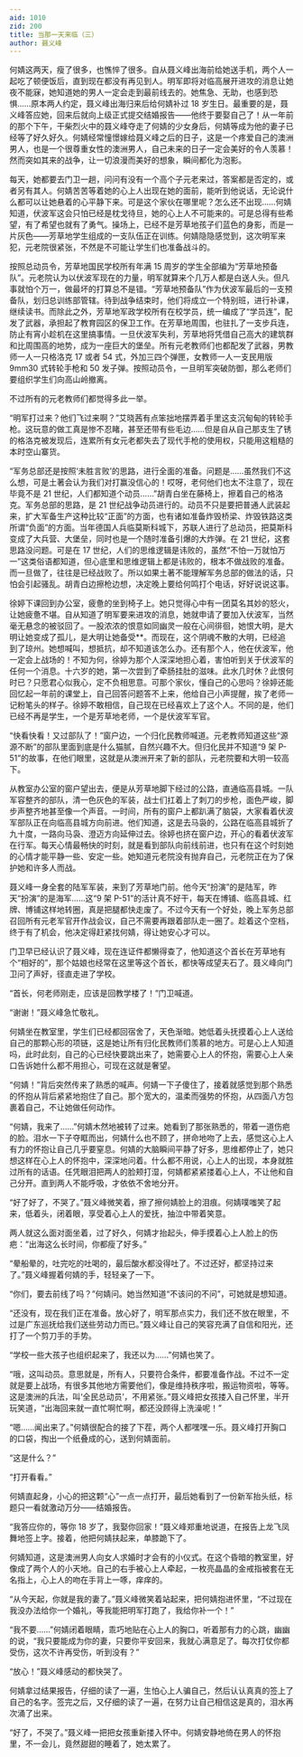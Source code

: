 ```yaml
---
aid: 1010
zid: 200
title: 当那一天来临（三）
author: 聂义峰
---
```


何婧这两天，瘦了很多，也憔悴了很多。自从聂义峰出海前给她送手机，两个人一起吃了顿便饭后，直到现在都没有再见到人。明军即将对临高展开进攻的消息让她夜不能寐，她知道她的男人一定会走到最前线去的。她焦急、无助，也感到恐惧……原本两人约定，聂义峰出海归来后给何婧补过 18 岁生日。最重要的是，聂义峰答应她，回来后就向上级正式提交结婚报告——他终于要娶自己了！从一年前的那个下午，干柴烈火中的聂义峰夺走了何婧的少女身后，何婧等成为他的妻子已经等了好久好久。何婧经常憧憬嫁给聂义峰之后的日子，这是一个疼爱自己的澳洲男人，也是一个很尊重女性的澳洲男人，自己未来的日子一定会美好的令人羡慕！然而突如其来的战争，让一切浪漫而美好的想象，瞬间都化为泡影。

每天，她都要去门卫一趟，问问有没有一个高个子元老来过，答案都是否定的，或者另有其人。何婧苦苦等着她的心上人出现在她的面前，能听到他说话，无论说什么都可以让她悬着的心平静下来。可是这个家伙在哪里呢？怎么还不出现……何婧知道，伏波军这会只怕已经是枕戈待旦，她的心上人不可能来的。可是总得有些希望，有了希望也就有了勇气。操场上，已经不是芳草地孩子们蓝色的身影，而是一片灰色——芳草地学生组成的一支队伍正在训练。何婧隐隐感觉到，这次明军来犯，元老院很紧张，不然是不可能让学生们也准备战斗的。

按照总动员令，芳草地国民学校所有年满 15 周岁的学生全部编为“芳草地预备队”。元老院认为以伏波军现在的力量，明军就算来个几万人都是白送人头。但凡事就怕个万一，做最坏的打算总不是错。“芳草地预备队”作为伏波军最后的一支预备队，划归总训练部管辖。待到战争结束时，他们将成立一个特别班，进行补课，继续读书。而除此之外，芳草地军政学校所有在校学员，统一编成了“学员连”，配发了武器，承担起了教育园区的保卫工作。在芳草地周围，也驻扎了一支步兵连，防止有宵小趁机在这里搞事情。一旦伏波军失利，芳草地将凭借自己高大的建筑群和比周围高的地势，成为一座巨大的堡垒。所有元老教师们也都配发了武器，男教师一人一只格洛克 17 或者 54 式，外加三四个弹匣，女教师一人一支民用版 9mm30 式转轮手枪和 50 发子弹。按照动员令，一旦明军突破防御，那么老师们要组织学生们向高山岭撤离。

不过所有的元老教师们都觉得多此一举。

“明军打过来？他们飞过来啊？”艾晓茜有点笨拙地摆弄着手里这支沉甸甸的转轮手枪。这玩意的做工真是惨不忍睹，甚至还带有些毛边……但是自从自己那支生了锈的格洛克被发现后，连累所有女元老都失去了现代手枪的使用权，只能用这粗糙的本时空山寨货。

“军务总部还是按照‘未胜言败’的思路，进行全面的准备。问题是……虽然我们不这么想，可是土著会认为我们对打赢没信心的！哎呀，老何他们也太不注意了，现在毕竟不是 21 世纪，人们都知道个动员……”胡青白坐在藤椅上，擦着自己的格洛克。军务总部的思路，是 21 世纪战争动员进行的。动员不只是要把普通人武装起来，扩大军备生产这种比较“正面”的方面，也有诸如准备炸毁桥梁、炸毁铁路这类所谓“负面”的方面。当年德国人兵临莫斯科城下，苏联人进行了总动员，把莫斯科变成了大兵营、大堡垒，同时也是一个随时准备引爆的大炸弹。在 21 世纪，这套思路没问题。可是在 17 世纪，人们的思维逻辑是讳败的，虽然“不怕一万就怕万一”这类俗语都知道，但心底里和思维逻辑上都是讳败的，根本不做战败的准备。而一旦做了，往往是已经战败了。所以如果土著不能理解军务总部的做法的话，只怕会引起骚乱。胡青白边擦枪边想，决定晚上要给何鸣打个电话，好好说说这事。

徐婷下课回到办公室，疲惫的坐到椅子上。她只觉得心中有一团莫名其妙的怒火，让她疲惫不堪。自从知道了明军要来进攻的消息，她就申请了要加入伏波军，当然毫无悬念的被驳回了。一股浓浓的恨意如同幽灵一般在心间徘徊，她恨大明，是大明让她变成了孤儿，是大明让她备受\*\*。而现在，这个阴魂不散的大明，已经追到了琼州。她想喊叫，想抵抗，却不知道该怎么办。还有那个人，他在伏波军，他一定会上战场的！不知为何，徐婷为那个人深深地担心着，害怕听到关于伏波军的任何一个消息。十六岁的她，第一次尝到了牵肠挂肚的滋味。此水几时休？此恨何时已？只愿君心似我心，定不负相思意。可那个家伙，懂自己的心思吗？徐婷还能回忆起一年前的课堂上，自己回答问题答不上来，他给自己小声提醒，挨了老师一记粉笔头的样子。徐婷不敢相信，自己现在已经喜欢上了这个人。不同的是，他们已经不再是学生，一个是芳草地老师，一个是伏波军军官。

“快看快看！又过部队了！”窗户边，一个归化民教师喊道。元老教师知道这些“源源不断”的部队里面到底是什么猫腻，自然兴趣不大。但归化民并不知道“9 架 P-51”的故事，在他们眼里，这就是从澳洲开来了新的部队，元老院要和大明一较高下。

从教室办公室的窗户望出去，便是从芳草地脚下经过的公路，直通临高县城。一队军容整齐的部队，清一色灰色的军装，战士们扛着上了刺刀的步枪，面色严峻，脚步声整齐地甚至像一个声音。一时间，所有的窗户上都趴满了脑袋，大家看着伏波军部队正在向临高县城方向前进。他们知道，这是去马袅的，公路在临高县城折了九十度，一路向马袅、澄迈方向延伸过去。徐婷也挤在窗户边，开心的看着伏波军在行军。每天心情最畅快的时刻，就是看到部队向前线前进，也只有在这个时刻她的心情才能平静一些、安定一些。她知道元老院没有抛弃自己，元老院正在为了保护她和许多人而战。

聂义峰一身全套的陆军军装，来到了芳草地门前。他今天“扮演”的是陆军，昨天“扮演”的是海军……这“9 架 P-51”的活计真不好干，每天在博铺、临高县城、红牌、博铺这样地转圈，真是把腿都快走废了。不过今天有一个好处，晚上军务总部召回所有元老军官开作战会议，自己不需要再跟着部队走一圈了。趁着这个空档，终于有了机会，他决定得赶紧找何婧，得让她安心才可以。

门卫早已经认识了聂义峰，现在连证件都懒得查了，他知道这个首长在芳草地有个“相好的”，那个姑娘也经常在这里等这个首长，都快等成望夫石了。聂义峰向门卫问了声好，径直走进了学校。

“首长，何老师刚走，应该是回教学楼了！”门卫喊道。

“谢谢！”聂义峰急忙敬礼。

何婧坐在教室里，学生们已经都回宿舍了，天色渐暗。她低着头抚摸着心上人送给自己的那颗心形的项链，这是她让所有归化民教师们羡慕的地方。可是心上人知道吗，此时此刻，自己的心已经快要跳出来了，她需要心上人的怀抱，需要心上人亲口告诉她什么都不用担心，可现在这就是奢望。

“何婧！”背后突然传来了熟悉的喊声。何婧一下子傻住了，接着就感觉到那个熟悉的怀抱从背后紧紧地抱住了自己。那个宽大的，温柔而强势的怀抱，从四面八方包裹着自己，不让她做任何动作。

“何婧，我来了……”何婧木然地被转了过来。她看到了那张熟悉的，带着一道伤疤的脸。泪水一下子夺眶而出，何婧什么也不顾了，拼命地吻了上去，感觉这心上人有力的怀抱让自己几乎要窒息。何婧的大脑瞬间平静了好多，思维都停止了，她只想这样在心上人的怀抱中，深深地问着。什么都不用说，心上人的出现，本身就胜过所有的话语。任凭眼泪把两人的脸颊打湿，何婧都紧紧搂着心上人，不让他和自己分开。直到两人不能呼吸，才依依不舍地分开。

“好了好了，不哭了。”聂义峰微笑着，擦了擦何婧脸上的泪痕。何婧噗嗤笑了起来，低着头，闭着眼，享受着心上人的爱抚，抽泣中带着笑意。

两人就这么面对面坐着，过了好久，何婧才抬起头，伸手摸着心上人脸上的伤疤：“出海这么长时间，你都瘦了好多。”

“晕船晕的，吐完吃的吐喝的，最后酸水都没得吐了。不过还好，都坚持过来了。”聂义峰握着何婧的手，轻轻亲了一下。

“你们，要去前线了吗？”何婧问。她当然知道“不该问的不问”，可她就是想知道。

“还没有，现在我们正在准备。放心好了，明军那点实力，我们还不放在眼里，不过是广东巡抚给我们送些劳动力而已。”聂义峰让自己的笑容充满了自信和阳光，还打了一个剪刀手的手势。

“学校一些大孩子也组织起来了，我还以为……”何婧也笑了。

“哦，这叫动员。意思就是，所有人，只要符合条件，都要准备作战。不过不一定就是要上战场，有很多其他地方需要他们，像是维持秩序啦，搬运物资啦，等等。这是澳洲的兵法，叫‘全民总动员’，不用紧张。”聂义峰把女孩搂入自己怀里，半开玩笑道，“出海回来就一直忙啊忙啊，都还没顾得上洗澡呢！”

“嗯……闻出来了。”何婧很配合的接了下茬，两个人都嘿嘿一乐。聂义峰打开胸口的口袋，掏出一个纸叠成的心，送到何婧面前。

“这是什么？”

“打开看看。”

何婧直起身，小心的把这颗“心”一点一点打开，最后她看到了一份新军抬头纸，标题只一看就激动万分——结婚报告。

“我答应你的，等你 18 岁了，我娶你回家！”聂义峰郑重地说道，在报告上龙飞凤舞地签上字。接着，他把何婧扶起来，单膝跪下了。

何婧知道，这是澳洲男人向女人求婚时才会有的小仪式。在这个昏暗的教室里，好像成了两个人的小天地。自己的右手被心上人牵起，一枚亮晶晶的金戒指被套在无名指上，心上人的吻在手背上一啄，痒痒的。

“从今天起，你就是我的妻了。”聂义峰微笑着站起来，把何婧抱进怀里，“不过现在我没办法给你一个婚礼，等我能把明军打跑了，我给你补一个！”

“我不要……”何婧闭着眼睛，乖巧地贴在心上人的胸口，听着那有力的心跳，幽幽的说，“我只要能成为你的妻，只要你平安回来，我就心满意足了。每次打仗你都受伤，这次不许再受伤，听到没有？”

“放心！”聂义峰感动的都快哭了。

何婧拿过结果报告，仔细的读了一遍，生怕心上人骗自己，然后认认真真的签上了自己的名字。签完之后，又仔细的读了一遍，在努力让自己相信这是真的，泪水再次涌了出来。

“好了，不哭了。”聂义峰一把把女孩重新搂入怀中。何婧安静地倚在男人的怀抱里，不一会儿，竟然甜甜的睡着了，她太累了。
